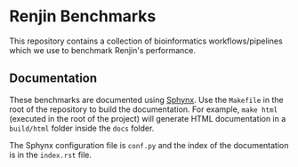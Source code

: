 # Renjin Benchmarks

This repository contains a collection of bioinformatics workflows/pipelines
which we use to benchmark Renjin's performance.

## Documentation

These benchmarks are documented using
[Sphynx](http://www.sphinx-doc.org/en/stable/index.html). Use the `Makefile` in
the root of the repository to build the documentation. For example, `make html`
(executed in the root of the project) will generate HTML documentation in
a `build/html` folder inside the `docs` folder.

The Sphynx configuration file is `conf.py` and the index of the documentation
is in the `index.rst` file.
